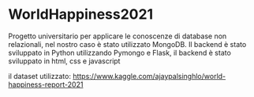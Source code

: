 # WorldHappiness2021
Progetto universitario per applicare le conoscenze di database non relazionali, nel nostro caso è stato utilizzato MongoDB. Il backend è stato sviluppato in Python utilizzando Pymongo e Flask, il backend è stato sviluppato in html, css e javascript 

il dataset utilizzato: https://www.kaggle.com/ajaypalsinghlo/world-happiness-report-2021
